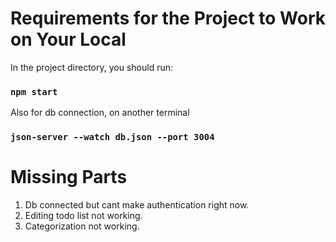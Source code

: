 # Requirements for the Project to Work on Your Local

In the project directory, you should run:

### `npm start`

Also for db connection, on another terminal 

### `json-server --watch db.json --port 3004`

# Missing Parts

1) Db connected but cant make authentication right now.
2) Editing todo list not working.
3) Categorization not working.
